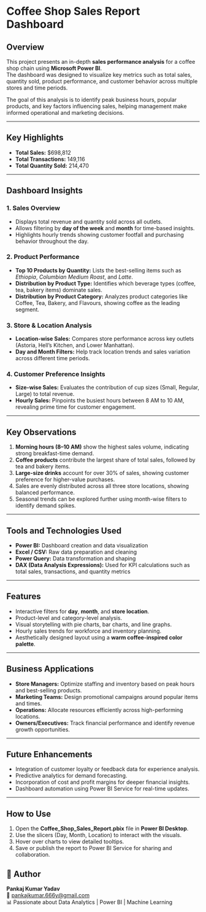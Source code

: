 # Coffee Shop Sales Report Dashboard

## Overview
This project presents an in-depth **sales performance analysis** for a coffee shop chain using **Microsoft Power BI**.  
The dashboard was designed to visualize key metrics such as total sales, quantity sold, product performance, and customer behavior across multiple stores and time periods.

The goal of this analysis is to identify peak business hours, popular products, and key factors influencing sales, helping management make informed operational and marketing decisions.

---

## Key Highlights
- **Total Sales:** $698,812  
- **Total Transactions:** 149,116  
- **Total Quantity Sold:** 214,470  

---

## Dashboard Insights

### 1. **Sales Overview**
- Displays total revenue and quantity sold across all outlets.  
- Allows filtering by **day of the week** and **month** for time-based insights.  
- Highlights hourly trends showing customer footfall and purchasing behavior throughout the day.

### 2. **Product Performance**
- **Top 10 Products by Quantity:** Lists the best-selling items such as *Ethiopia*, *Columbian Medium Roast*, and *Latte*.  
- **Distribution by Product Type:** Identifies which beverage types (coffee, tea, bakery items) dominate sales.  
- **Distribution by Product Category:** Analyzes product categories like Coffee, Tea, Bakery, and Flavours, showing coffee as the leading segment.

### 3. **Store & Location Analysis**
- **Location-wise Sales:** Compares store performance across key outlets (Astoria, Hell’s Kitchen, and Lower Manhattan).  
- **Day and Month Filters:** Help track location trends and sales variation across different time periods.  

### 4. **Customer Preference Insights**
- **Size-wise Sales:** Evaluates the contribution of cup sizes (Small, Regular, Large) to total revenue.  
- **Hourly Sales:** Pinpoints the busiest hours between 8 AM to 10 AM, revealing prime time for customer engagement.  

---

## Key Observations
1. **Morning hours (8–10 AM)** show the highest sales volume, indicating strong breakfast-time demand.  
2. **Coffee products** contribute the largest share of total sales, followed by tea and bakery items.  
3. **Large-size drinks** account for over 30% of sales, showing customer preference for higher-value purchases.  
4. Sales are evenly distributed across all three store locations, showing balanced performance.  
5. Seasonal trends can be explored further using month-wise filters to identify demand spikes.

---

## Tools and Technologies Used
- **Power BI:** Dashboard creation and data visualization  
- **Excel / CSV:** Raw data preparation and cleaning  
- **Power Query:** Data transformation and shaping  
- **DAX (Data Analysis Expressions):** Used for KPI calculations such as total sales, transactions, and quantity metrics  

---

## Features
- Interactive filters for **day**, **month**, and **store location**.  
- Product-level and category-level analysis.  
- Visual storytelling with pie charts, bar charts, and line graphs.  
- Hourly sales trends for workforce and inventory planning.  
- Aesthetically designed layout using a **warm coffee-inspired color palette**.  

---

## Business Applications
- **Store Managers:** Optimize staffing and inventory based on peak hours and best-selling products.  
- **Marketing Teams:** Design promotional campaigns around popular items and times.  
- **Operations:** Allocate resources efficiently across high-performing locations.  
- **Owners/Executives:** Track financial performance and identify revenue growth opportunities.  

---

## Future Enhancements
- Integration of customer loyalty or feedback data for experience analysis.  
- Predictive analytics for demand forecasting.  
- Incorporation of cost and profit margins for deeper financial insights.  
- Dashboard automation using Power BI Service for real-time updates.  

---

## How to Use
1. Open the **Coffee_Shop_Sales_Report.pbix** file in **Power BI Desktop**.  
2. Use the slicers (Day, Month, Location) to interact with the visuals.  
3. Hover over charts to view detailed tooltips.  
4. Save or publish the report to Power BI Service for sharing and collaboration.  


## 🙌 Author
**Pankaj Kumar Yadav**  
📧 pankajkumar.666y@gmail.com  
📊 Passionate about Data Analytics | Power BI | Machine Learning  

